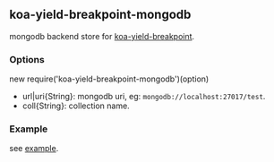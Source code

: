 ## koa-yield-breakpoint-mongodb

mongodb backend store for [koa-yield-breakpoint](https://github.com/nswbmw/koa-yield-breakpoint).

### Options

new require('koa-yield-breakpoint-mongodb')(option)

- url|uri{String}: mongodb uri, eg: `mongodb://localhost:27017/test`.
- coll{String}: collection name.

### Example

see [example](./example).

